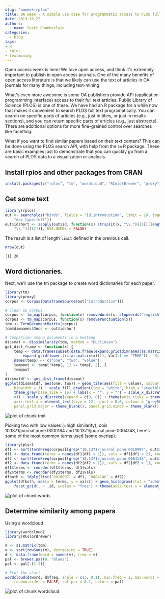 ```yaml
---
slug: "oaweek-rplos"
title: OA week - A simple use case for programmatic access to PLOS full text
date: 2013-10-22
authors:
  - name: Scott Chamberlain
categories:
  - blog
tags:
- R
- rplos
- textmining
---
```


Open access week is here!  We love open access, and think it's extremely important to publish in open access journals. One of the many benefits of open access literature is that we likely can use the text of articles in OA journals for many things, including text-mining.

What's even more awesome is some OA publishers provide API (application programming interface) access to their full text articles. Public Library of Science (PLOS) is one of these. We have had an R package for a while now that makes it convenient to search PLOS full text programatically. You can search on specific parts of articles (e.g., just in titles, or just in results sections), and you can return specific parts of articles (e.g., just abstracts). There are additional options for more fine-grained control over searches like facetting.

What if you want to find similar papers based on their text content?  This can be done using the PLOS search API, with help from the `tm` R package. These are basic examples just to demonstrate that you can quickly go from a search of PLOS data to a visualization or analysis.

## Install rplos and other packages from CRAN

```r
install.packages(c("rplos", "tm", "wordcloud", "RColorBrewer", "proxy", "plyr"))
```

## Get some text

```r
library(rplos)
out <- searchplos("birds", fields = "id,introduction", limit = 20, toquery = list("cross_published_journal_key:PLoSONE",
    "doc_type:full"))
out$idshort <- sapply(out$id, function(x) strsplit(x, "\\.")[[1]][length(strsplit(x,
    "\\.")[[1]])], USE.NAMES = FALSE)
```

The result is a list of length `limit` defined in the previous call.

```r
nrow(out)
```

```
[1] 20
```

## Word dictionaries.

Next, we'll use the tm package to create word dictionaries for each paper.

```r
library(tm)
library(proxy)
corpus <- Corpus(DataframeSource(out["introduction"]))

# Clean up corpus
corpus <- tm_map(corpus, function(x) removeWords(x, stopwords("english")))
corpus <- tm_map(corpus, function(x) removePunctuation(x))
tdm <- TermDocumentMatrix(corpus)
tdm$dimnames$Docs <- out$idshort

# Comparison among documents in a heatmap
dissmat <- dissimilarity(tdm, method = "Euclidean")
get_dist_frame <- function(x) {
    temp <- data.frame(subset(data.frame(expand.grid(dimnames(as.matrix(x))),
        expand.grid(lower.tri(as.matrix(x)))), Var1.1 == "TRUE")[, -3], as.vector(x))
    names(temp) <- c("one", "two", "value")
    tempout <- temp[!temp[, 1] == temp[, 2], ]
    tempout
}
dissmatdf <- get_dist_frame(dissmat)
ggplot(dissmatdf, aes(one, two)) + geom_tile(aes(fill = value), colour = "white",
    binwidth = 3) + scale_fill_gradient(low = "white", high = "steelblue") +
    theme_grey(base_size = 16) + labs(x = "", y = "") + scale_x_discrete(expand = c(0,
    0)) + scale_y_discrete(expand = c(0, 0)) + theme(axis.ticks = theme_blank(),
    axis.text.x = element_text(size = 12, hjust = 0.6, colour = "grey50", angle = 90),
    panel.grid.major = theme_blank(), panel.grid.minor = theme_blank(), panel.border = theme_blank())
```

![plot of chunk tmit](/assets/blog-images/2013-10-22-oaweek-rplos-2/tmit.png)

Picking two with low values (=high similarity), dois 10.1371/journal.pone.0000184 and 10.1371/journal.pone.0004148, here's some of the most common terms used (some overlap).

```r
library(plyr)
df1 <- sort(termFreq(corpus[[grep("10.1371/journal.pone.0010997", out$id)]]))
df1 <- data.frame(terms = names(df1[df1 > 2]), vals = df1[df1 > 2], row.names = NULL)
df2 <- sort(termFreq(corpus[[grep("10.1371/journal.pone.0004148", out$id)]]))
df2 <- data.frame(terms = names(df2[df2 > 1]), vals = df2[df2 > 1], row.names = NULL)
df1$terms <- reorder(df1$terms, df1$vals)
df2$terms <- reorder(df2$terms, df2$vals)
dfboth <- ldply(list(`0010997` = df1, `0004148` = df2))
ggplot(dfboth, aes(x = terms, y = vals)) + geom_histogram(stat = "identity") +
    facet_grid(. ~ .id, scales = "free") + theme(axis.text.x = element_text(angle = 90))
```

![plot of chunk words](/assets/blog-images/2013-10-22-oaweek-rplos-2/words.png)

## Determine similarity among papers

Using a wordcloud

```r
library(wordcloud)
library(RColorBrewer)

m <- as.matrix(tdm)
v <- sort(rowSums(m), decreasing = TRUE)
d <- data.frame(word = names(v), freq = v)
pal <- brewer.pal(9, "Blues")
pal <- pal[-(1:2)]

# Plot the chart
wordcloud(d$word, d$freq, scale = c(3, 0.1), min.freq = 2, max.words = 250,
    random.order = FALSE, rot.per = 0.2, colors = pal)
```

![plot of chunk wordcloud](/assets/blog-images/2013-10-22-oaweek-rplos-2/wordcloud.png)

